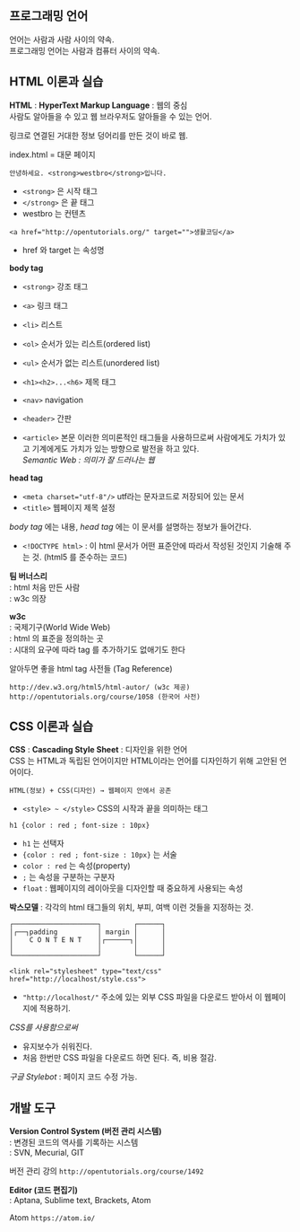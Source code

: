 ## 프로그래밍 언어

언어는 사람과 사람 사이의 약속.  
프로그래밍 언어는 사람과 컴퓨터 사이의 약속.  


## HTML 이론과 실습

**HTML** : **HyperText Markup Language** : 웹의 중심  
사람도 알아들을 수 있고 웹 브라우저도 알아들을 수 있는 언어.  

링크로 연결된 거대한 정보 덩어리를 만든 것이 바로 웹.  

index.html = 대문 페이지  

```
안녕하세요. <strong>westbro</strong>입니다.
```
- `<strong>` 은 시작 태그
- `</strong>` 은 끝 태그  
- westbro 는 컨텐츠  

```
<a href="http://opentutorials.org/" target="">생활코딩</a>  
```
- href 와 target 는 속성명  


**body tag**  
- `<strong>` 강조 태그
- `<a>` 링크 태그
- `<li>` 리스트
- `<ol>` 순서가 있는 리스트(ordered list)
- `<ul>` 순서가 없는 리스트(unordered list)
- `<h1><h2>...<h6>` 제목 태그

- `<nav>` navigation
- `<header>` 간판
- `<article>` 본문
이러한 의미론적인 태그들을 사용하므로써 사람에게도 가치가 있고 기계에게도 가치가 있는 방향으로 발전을 하고 있다.  
*Semantic Web : 의미가 잘 드러나는 웹*


**head tag**  
- `<meta charset="utf-8"/>` utf라는 문자코드로 저장되어 있는 문서
- `<title>` 웹페이지 제목 설정  

*body tag* 에는 내용, *head tag* 에는 이 문서를 설명하는 정보가 들어간다.  

- `<!DOCTYPE html>` : 이 html 문서가 어떤 표준안에 따라서 작성된 것인지 기술해 주는 것. (html5 를 준수하는 코드)  


**팀 버너스리**  
: html 처음 만든 사람  
: w3c 의장  

**w3c**  
: 국제기구(World Wide Web)  
: html 의 표준을 정의하는 곳  
: 시대의 요구에 따라 tag 를 추가하기도 없애기도 한다  


알아두면 좋을 html tag 사전들 (Tag Reference)
```
http://dev.w3.org/html5/html-autor/ (w3c 제공)
http://opentutorials.org/course/1058 (한국어 사전)
```



## CSS 이론과 실습

**CSS** : **Cascading Style Sheet** : 디자인을 위한 언어  
CSS 는 HTML과 독립된 언어이지만 HTML이라는 언어를 디자인하기 위해 고안된 언어이다.  

```
HTML(정보) + CSS(디자인) → 웹페이지 안에서 공존
```

- `<style> ~ </style>` CSS의 시작과 끝을 의미하는 태그

```
h1 {color : red ; font-size : 10px}
```
- `h1` 는 선택자
- `{color : red ; font-size : 10px}` 는 서술
- `color : red` 는 속성(property)
- `;` 는 속성을 구분하는 구분자
- `float` : 웹페이지의 레이아웃을 디자인할 때 중요하게 사용되는 속성


**박스모델** : 각각의 html 태그들의 위치, 부피, 여백 이런 것들을 지정하는 것.
```
┌─────────────────────┐        ┌──────┐
│┌──┐padding          │ margin │      │
│    C O N T E N T    │┌──────┐│      │
│                     │        │      │
└─────────────────────┘        └──────┘
```


```
<link rel="stylesheet" type="text/css" href="http://localhost/style.css">
```
- `"http://localhost/"` 주소에 있는 외부 CSS 파일을 다운로드 받아서 이 웹페이지에 적용하기.

*CSS를 사용함으로써*
- 유지보수가 쉬워진다.
- 처음 한번만 CSS 파일을 다운로드 하면 된다. 즉, 비용 절감.

*구글 Stylebot* : 페이지 코드 수정 가능.


## 개발 도구

**Version Control System (버전 관리 시스템)**  
: 변경된 코드의 역사를 기록하는 시스템  
: SVN, Mecurial, GIT  

버전 관리 강의 `http://opentutorials.org/course/1492`  

**Editor (코드 편집기)**  
: Aptana, Sublime text, Brackets, Atom

Atom `https://atom.io/`
